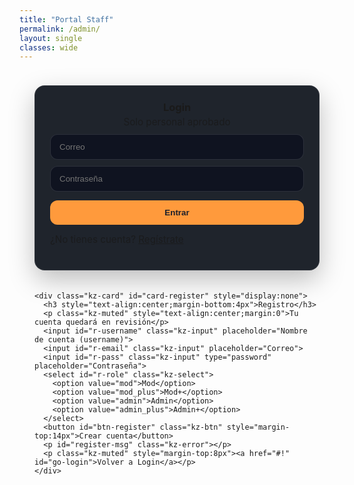 ```yaml
---
title: "Portal Staff"
permalink: /admin/
layout: single
classes: wide
---
```


<style>
/* ====== Estilos del panel ====== */
.kz-auth-wrap{
  max-width: 860px; margin: 0 auto; padding: 24px;
}
.kz-row{display:flex; gap:20px; align-items:stretch; flex-wrap:wrap;}
.kz-card{
  flex:1 1 360px; background:#1f242c; border:1px solid rgba(255,255,255,.08);
  border-radius:16px; padding:24px;
  box-shadow: 0 15px 40px rgba(0,0,0,.25);
}
.kz-card h3{margin:0 0 10px 0;}
.kz-input, .kz-select, .kz-btn{
  width:100%; border-radius:12px; border:1px solid rgba(255,255,255,.12);
  background:#0f1320; color:#fff; padding:12px 14px; margin-top:10px;
}
.kz-btn{background:#ff9a3c; color:#1b1f2a; font-weight:700; cursor:pointer; border:none;}
.kz-btn.sec{background:#2a3140; color:#fff;}
.kz-muted{opacity:.8; font-size:.95rem}
.kz-error{color:#ff6b6b; margin-top:10px}
.kz-ok{color:#74d99f; margin-top:10px}
.kz-topbar{display:flex; align-items:center; gap:10px; justify-content:space-between; margin-bottom:16px}
.kz-tabs{display:flex; gap:8px; flex-wrap:wrap;}
.kz-tab{border:none; background:#2a3140; color:#fff; padding:8px 12px; border-radius:10px; cursor:pointer}
.kz-tab.active{background:#ff9a3c; color:#1b1f2a; font-weight:700}
.kz-toolbar{display:flex; gap:10px; align-items:center; margin:12px 0}
.kz-list .kz-item{background:#151a24; border:1px solid rgba(255,255,255,.08); border-radius:14px; padding:14px; margin:10px 0}
.kz-item h4{margin:0 0 6px 0}
.kz-actions{display:flex; gap:8px; flex-wrap:wrap; margin-top:8px}
.kz-badge{display:inline-block; padding:2px 8px; border-radius:999px; font-size:.8rem; border:1px solid rgba(255,255,255,.15)}
.kz-badge.gray{background:#2a3140}
.kz-badge.yellow{background:#ff9a3c; color:#1b1f2a; font-weight:700}
.kz-badge.green{background:#63e6be; color:#103520; font-weight:700}
</style>

<div class="kz-auth-wrap" id="screen-auth">
  <div class="kz-row">
    <div class="kz-card">
      <h3 style="text-align:center;margin-bottom:4px">Login</h3>
      <p class="kz-muted" style="text-align:center;margin:0">Solo personal aprobado</p>
      <input id="login-email" class="kz-input" placeholder="Correo">
      <input id="login-pass" class="kz-input" type="password" placeholder="Contraseña">
      <button id="btn-login" class="kz-btn" style="margin-top:14px">Entrar</button>
      <p id="login-msg" class="kz-error"></p>
      <p class="kz-muted" style="margin-top:8px">¿No tienes cuenta? <a href="#!" id="go-register">Regístrate</a></p>
    </div>

    <div class="kz-card" id="card-register" style="display:none">
      <h3 style="text-align:center;margin-bottom:4px">Registro</h3>
      <p class="kz-muted" style="text-align:center;margin:0">Tu cuenta quedará en revisión</p>
      <input id="r-username" class="kz-input" placeholder="Nombre de cuenta (username)">
      <input id="r-email" class="kz-input" placeholder="Correo">
      <input id="r-pass" class="kz-input" type="password" placeholder="Contraseña">
      <select id="r-role" class="kz-select">
        <option value="mod">Mod</option>
        <option value="mod_plus">Mod+</option>
        <option value="admin">Admin</option>
        <option value="admin_plus">Admin+</option>
      </select>
      <button id="btn-register" class="kz-btn" style="margin-top:14px">Crear cuenta</button>
      <p id="register-msg" class="kz-error"></p>
      <p class="kz-muted" style="margin-top:8px"><a href="#!" id="go-login">Volver a Login</a></p>
    </div>
  </div>
</div>

<div class="kz-auth-wrap" id="screen-panel" style="display:none">
  <div class="kz-topbar">
    <div><strong id="whoami"></strong> <span id="myrole" class="kz-badge gray"></span></div>
    <div>
      <select id="fromAlias" class="kz-select" style="width:auto;display:inline-block">
        <option value="soporte">Enviar como soporte@</option>
        <option value="administracion">Enviar como administracion@</option>
      </select>
      <button id="btn-logout" class="kz-btn sec">Salir</button>
    </div>
  </div>

  <div class="kz-tabs">
    <button class="kz-tab active" data-tab="reports">Reportes</button>
    <button class="kz-tab" data-tab="support">Soporte</button>
    <button class="kz-tab" data-tab="users">Usuarios</button>
  </div>

  <div class="kz-toolbar">
    <select id="statusFilter" class="kz-select" style="width:auto">
      <option value="">Todos</option>
      <option value="sin_leer">Sin leer</option>
      <option value="en_progreso">En progreso</option>
      <option value="cerrado">Cerrado</option>
    </select>
    <button id="btn-reload" class="kz-btn sec">Recargar</button>
  </div>

  <div id="list" class="kz-list"></div>
  <p id="panel-msg" class="kz-error"></p>
</div>

<script src="https://cdn.jsdelivr.net/npm/@supabase/supabase-js@2"></script>
<script>
const sb = supabase.createClient("https://azcjmmgblcohyzrzsqtr.supabase.co","eyJhbGciOiJIUzI1NiIsInR5cCI6IkpXVCJ9.eyJpc3MiOiJzdXBhYmFzZSIsInJlZiI6ImF6Y2ptbWdibGNvaHl6cnpzcXRyIiwicm9sZSI6ImFub24iLCJpYXQiOjE3NjExNTA5ODIsImV4cCI6MjA3NjcyNjk4Mn0.774kuEsyQouXklSW0DvLU44u0u7umH9x1f4tERC-YOk");

// refs
const scrAuth  = document.getElementById('screen-auth');
const scrPanel = document.getElementById('screen-panel');
const loginMsg = document.getElementById('login-msg');
const regMsg   = document.getElementById('register-msg');
const panelMsg = document.getElementById('panel-msg');
const who      = document.getElementById('whoami');
const myrole   = document.getElementById('myrole');
const statusFilter = document.getElementById('statusFilter');
const listEl   = document.getElementById('list');
let currentUser=null, myProfile=null, currentTab='reports';

document.getElementById('go-register').onclick = ()=>{document.getElementById('card-register').style.display='block'}
document.getElementById('go-login').onclick    = ()=>{document.getElementById('card-register').style.display='none'}

document.getElementById('btn-login').onclick = async ()=>{
  loginMsg.textContent='';
  const email = document.getElementById('login-email').value.trim();
  const password = document.getElementById('login-pass').value.trim();
  const { data, error } = await sb.auth.signInWithPassword({ email, password });
  if (error){ loginMsg.textContent = error.message; return; }
  currentUser = data.user;
  await afterLogin();
};

document.getElementById('btn-register').onclick = async ()=>{
  regMsg.textContent='';
  const email = document.getElementById('r-email').value.trim();
  const password = document.getElementById('r-pass').value.trim();
  const username = document.getElementById('r-username').value.trim();
  const role = document.getElementById('r-role').value;
  try{
    const { data, error } = await sb.auth.signUp({ email, password });
    if (error) throw error;
    const uid = data.user?.id;
    const { error: e2 } = await sb.from('staff_profiles')
      .insert({ user_id: uid, email, username, role, approved: false });
    if (e2) throw e2;
    regMsg.className='kz-ok';
    regMsg.textContent='✅ Cuenta creada. Espera aprobación de un Admin.';
  }catch(err){ regMsg.className='kz-error'; regMsg.textContent=err.message || String(err); }
};

document.getElementById('btn-logout').onclick = async ()=>{
  await sb.auth.signOut(); location.reload();
};

async function afterLogin(){
  // perfil
  const { data: prof, error } = await sb.from('staff_profiles')
    .select('*').eq('user_id', currentUser.id).maybeSingle();
  if (error){ loginMsg.textContent = error.message; return; }
  if (!prof){ loginMsg.textContent = 'Tu cuenta no tiene perfil de staff. Regístrate primero.'; return; }
  if (!prof.approved){ loginMsg.textContent = 'Tu cuenta está pendiente de aprobación.'; return; }

  myProfile = prof;
  who.textContent = prof.username;
  myrole.textContent = prof.role;

  scrAuth.style.display='none';
  scrPanel.style.display='block';
  load();
}

document.querySelectorAll('.kz-tab').forEach(btn=>{
  btn.onclick=()=>{ document.querySelectorAll('.kz-tab').forEach(b=>b.classList.remove('active'));
    btn.classList.add('active'); currentTab=btn.dataset.tab; load(); }
});
document.getElementById('btn-reload').onclick=load;
statusFilter.onchange=load;

async function load(){
  panelMsg.textContent=''; listEl.innerHTML='Cargando...';
  try{
    if (currentTab==='users'){ return loadUsers(); }
    const table = currentTab==='support' ? 'support_tickets' : 'reports';
    let q = sb.from(table).select('*').order('created_at',{ascending:false});
    if (statusFilter.value) q = q.eq('status', statusFilter.value);
    const { data, error } = await q;
    if (error) throw error;
    listEl.innerHTML = data.map(renderItem).join('');
    bindActions(table);
  }catch(err){ listEl.innerHTML=''; panelMsg.textContent = err.message || String(err); }
}

function renderItem(r){
  const statusClass = r.status==='cerrado' ? 'green' : (r.status==='en_progreso' ? 'yellow':'gray');
  return `
    <div class="kz-item" data-id="${r.id}">
      <h4>${r.status.toUpperCase()} <span class="kz-badge ${statusClass}">${r.status}</span></h4>
      <div class="kz-muted">${new Date(r.created_at).toLocaleString()}</div>
      ${r.reporter_nick ? `<p><b>${r.reporter_nick}</b> reportó a <b>${r.accused_nick}</b></p>` : `<p><b>${r.nick}</b> envió un ticket</p>`}
      <p><b>Email:</b> <span class="kz-email">${r.player_email||r.email}</span></p>
      ${r.mode ? `<p><b>Modo:</b> ${r.mode} · <b>Tipo:</b> ${r.rtype}</p>` : `<p><b>Tipo:</b> ${r.question_type||r.ttype||''}</p>`}
      ${r.evidence_url ? `<p><b>Evidencia:</b> <a target="_blank" href="${r.evidence_url}">${r.evidence_url}</a></p>`:''}
      <p>${(r.description||'').replaceAll('<','&lt;')}</p>
      ${r.updated_by_name ? `<p class="kz-muted">Último cambio: ${r.updated_by_name}</p>`:''}
      <div class="kz-actions">
        <select class="kz-select set-status" style="width:auto">
          <option value="">Cambiar estado…</option>
          <option value="sin_leer">Sin leer</option>
          <option value="en_progreso">En progreso</option>
          <option value="cerrado">Cerrado</option>
        </select>
        <button class="kz-btn reply">Responder</button>
        <button class="kz-btn sec del">Eliminar</button>
      </div>
    </div>
  `;
}

function bindActions(table){
  document.querySelectorAll('.set-status').forEach(sel=>{
    sel.onchange = async (e)=>{
      const id = e.target.closest('.kz-item').dataset.id;
      const status = e.target.value; if(!status) return;
      const { error } = await sb.from(table).update({
        status, updated_by: currentUser.id, updated_by_name: myProfile.username
      }).eq('id', id);
      if (error) alert(error.message); else load();
    };
  });

  document.querySelectorAll('.del').forEach(btn=>{
    btn.onclick = async (e)=>{
      const id = e.target.closest('.kz-item').dataset.id;
      if (!confirm('¿Eliminar?')) return;
      const { error } = await sb.from(table).delete().eq('id', id);
      if (error) alert(error.message); else load();
    };
  });

  document.querySelectorAll('.reply').forEach(btn=>{
    btn.onclick = async (e)=>{
      const card = e.target.closest('.kz-item');
      const id = card.dataset.id;
      const email = card.querySelector('.kz-email').textContent.trim();
      const subject = prompt('Asunto','Kronos Zone — Respuesta');
      if (!subject) return;
      const message = prompt('Mensaje','Gracias por tu reporte. Estamos revisando.');
      if (!message) return;
      const nextStatus = confirm('¿Marcar EN PROGRESO? Aceptar=Sí / Cancelar=No') ? 'en_progreso' : undefined;

      const { error } = await sb.functions.invoke('send-reply',{
        body:{
          to: email,
          subject, message,
          report_id: id,
          table: table,
          status: nextStatus,
          replied_by: myProfile.username,
          from_alias: document.getElementById('fromAlias').value
        }
      });
      if (error) alert(error.message); else { alert('Enviado'); load(); }
    };
  });
}

async function loadUsers(){
  // solo admin/admin_plus
  const { data: me } = await sb.from('staff_profiles').select('role').eq('user_id', currentUser.id).single();
  if (!me || !['admin','admin_plus'].includes(me.role)){ listEl.innerHTML='Solo Admin'; return; }

  const { data, error } = await sb.from('staff_profiles').select('*').order('created_at',{ascending:false});
  if (error){ listEl.innerHTML='Error cargando usuarios'; return; }

  listEl.innerHTML = data.map(u=>`
    <div class="kz-item">
      <p><b>${u.username}</b> — ${u.email} — <span class="kz-badge gray">${u.role}</span> — ${u.approved ? 'Aprobado ✅' : 'Pendiente ⏳'}</p>
      <div class="kz-actions">
        <button class="kz-btn sec approve" data-id="${u.user_id}">Aprobar</button>
        <button class="kz-btn sec deny" data-id="${u.user_id}">Eliminar</button>
        <select class="kz-select chgrole" data-id="${u.user_id}" style="width:auto">
          <option value="mod" ${u.role==='mod'?'selected':''}>Mod</option>
          <option value="mod_plus" ${u.role==='mod_plus'?'selected':''}>Mod+</option>
          <option value="admin" ${u.role==='admin'?'selected':''}>Admin</option>
          <option value="admin_plus" ${u.role==='admin_plus'?'selected':''}>Admin+</option>
        </select>
      </div>
    </div>
  `).join('');

  document.querySelectorAll('.approve').forEach(b=>b.onclick=async()=>{
    const id=b.dataset.id; const { error } = await sb.from('staff_profiles').update({approved:true}).eq('user_id',id);
    if (error) alert(error.message); else loadUsers();
  });
  document.querySelectorAll('.deny').forEach(b=>b.onclick=async()=>{
    const id=b.dataset.id; if(!confirm('¿Eliminar?'))return;
    const { error } = await sb.from('staff_profiles').delete().eq('user_id',id);
    if (error) alert(error.message); else loadUsers();
  });
  document.querySelectorAll('.chgrole').forEach(s=>s.onchange=async(e)=>{
    const id=s.dataset.id; const role=e.target.value;
    const { error } = await sb.from('staff_profiles').update({role}).eq('user_id',id);
    if (error) alert(error.message); else loadUsers();
  });
}

// Sesión persistente si ya estaba logueado
sb.auth.getUser().then(async ({ data })=>{
  if (data.user){ currentUser=data.user; await afterLogin(); }
});
</script>
